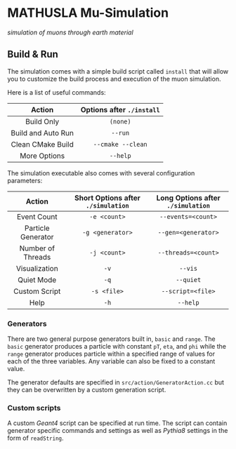 # MATHUSLA Mu-Simulation
_simulation of muons through earth material_

## Build & Run

The simulation comes with a simple build script called `install` that will allow you to customize the build process and execution of the muon simulation.

Here is a list of useful commands:

| Action | Options after `./install` |
|:-:|:-:|
| Build Only | `(none)`  |
| Build and Auto Run | `--run`  |
| Clean CMake Build | `--cmake --clean` |
| More Options | `--help` |

The simulation executable also comes with several configuration parameters:

| Action | Short Options after `./simulation` | Long Options after `./simulation` |
|:-:|:-:|:-:|
| Event Count | `-e <count>` | `--events=<count>`  |
| Particle Generator | `-g <generator>` | `--gen=<generator>` |
| Number of Threads | `-j <count>`  | `--threads=<count>`  |
| Visualization  | `-v` | `--vis` |
| Quiet Mode  | `-q` | `--quiet` |
| Custom Script  | `-s <file>`  | `--script=<file>`  |
| Help | `-h` | `--help` |

### Generators

There are two general purpose generators built in, `basic` and `range`. The `basic` generator produces a particle with constant `pT`, `eta`, and `phi` while the `range` generator produces particle within a specified range of values for each of the three variables. Any variable can also be fixed to a constant value. 

The generator defaults are specified in `src/action/GeneratorAction.cc` but they can be overwritten by a custom generation script.

### Custom scripts

A custom _Geant4_ script can be specified at run time. The script can contain generator specific commands and settings as well as _Pythia8_ settings in the form of `readString`.
